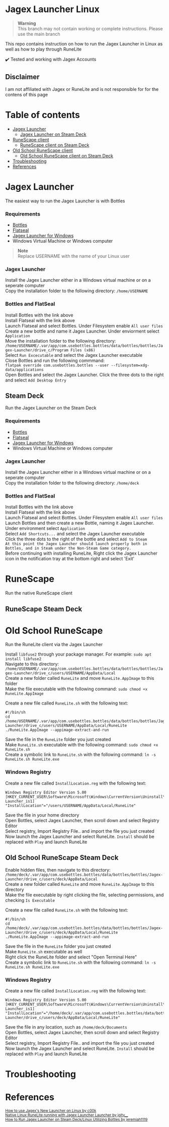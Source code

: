 # Jagex Launcher Linux

> **Warning**<br>
> This branch may not contain working or complete instructions. Please use the main branch

This repo contains instruction on how to run the Jagex Launcher in Linux as well as how to play through RuneLite

✔️ Tested and working with Jagex Accounts

## Disclaimer

I am not affiliated with Jagex or RuneLite and is not responsible for for the contens of this page

# Table of contents

- [Jagex Launcher](#jagex-launcher)
    - [Jagex Launcher on Steam Deck](#steam-deck)
- [RuneScape client](#runescape)
    - [RuneScape client on Steam Deck](#runescape-steam-deck)
- [Old School RuneScape client](#old-school-runescape)
    - [Old School RuneScape client on Steam Deck](#old-school-runescape-steam-deck)
- [Troubleshooting](#troubleshooting)
- [References](#references)

# Jagex Launcher
The easiest way to run the Jagex Launcher is with Bottles

### Requirements

- [Bottles](https://flathub.org/apps/details/com.usebottles.bottles)<br>
- [Flatseal](https://flathub.org/apps/details/com.github.tchx84.Flatseal)
- [Jagex Launcher for Windows](https://www.jagex.com/en-GB/launcher)<br>
- Windows Virtual Machine or Windows computer<br>

> **Note**<br>
> Replace USERNAME with the name of your Linux user
  
### Jagex Launcher
Install the Jagex Launcher either in a Windows virtual machine or on a seperate computer<br>
Copy the installation folder to the following directory: `/home/USERNAME`<br>

### Bottles and FlatSeal
Install Bottles with the link above<br>
Install Flatseal with the link above<br>
Launch Flatseal and select Bottles. Under Filesystem enable `All user files`<br>
Create a new bottle and name it Jagex Launcher. Under enviorment select `Application`<br>
Move the installation folder to the following directory:<br>
`/home/USERNAME/.var/app/com.usebottles.bottles/data/bottles/bottles/Jagex-Launcher/drive_c/Program Files (x86)`<br>
Select `Run Excecutable` and select the Jagex Launcher executable<br>
Close Bottles and run the following commmand:<br>
`flatpak override com.usebottles.bottles --user --filesystem=xdg-data/applications`<br>
Open Bottles and select the Jagex Launcher. Click the three dots to the right and select `Add Desktop Entry`

## Steam Deck
Run the Jagex Launcher on the Steam Deck
 
### Requirements

- [Bottles](https://flathub.org/apps/details/com.usebottles.bottles)
- [Flatseal](https://flathub.org/apps/details/com.github.tchx84.Flatseal)
- [Jagex Launcher for Windows](https://www.jagex.com/en-GB/launcher)
- Windows Virtual Machine or Windows computer
  <br>

### Jagex Launcher
Install the Jagex Launcher either in a Windows virtual machine or on a seperate computer<br>
Copy the installation folder to the following directory: `/home/deck`<br>

### Bottles and FlatSeal 
Install Bottles with the link above<br>
Install Flatseal with the link above<br>
Launch Flatseal and select Bottles. Under Filesystem enable `All user files`<br>
Launch Bottles and then create a new Bottle, naming it Jagex Launcher. Under environment select `Application`<br>
Select `Add Shortcuts...` and select the Jagex Launcher executable<br>
Click the three dots to the right of the bottle and select `Add to Steam`<br>
`At this point the Jagex Launcher should launch properly both in Bottles, and in Steam under the Non-Steam Game category.`<br>
Before continuing with installing RuneLite, Right click the Jagex Launcher icon in the notification tray at the bottom right and select 'Exit'

<!---
## Steam Deck Proton
Run the Jagex Launcher on the Steam Deck via Proton, using the original Old School Runescape application

### Requirements

- [Old School Runescape Steam](https://store.steampowered.com/app/1343370/Old_School_RuneScape/)
- [Wine](https://flathub.org/apps/details/org.winehq.Wine)
- [Jagex Launcher for Windows](https://www.jagex.com/en-GB/launcher)
- Windows Virtual Machine or Windows computer
  <br>

### OSRS Steam
Install Old School Runescape on Steam, and launch it once to create the prefix
  
### Wine
Install Wine from the discover store<br>
Open a new terminal, and type the following command to install .NET 4.8 into the OSRS Proton prefix: `flatpak run --env=WINEPREFIX="/home/deck/.local/share/Steam/steamapps/compatdata/1343370/pfx" --command=winetricks org.winehq.Wine -q dotnet48`<br>
  
### Jagex Launcher
Install the Jagex Launcher either in a Windows virtual machine or on a seperate computer<br>
Enable hidden files, then copy the contents of the installation folder to the following directory: `/home/deck/.local/share/Steam/steamapps/Old School Runescape/bin/win64`<br>
Right click in the win64 folder and select "Open Terminal Here"<br>
Create a symbolic link to `JagexLauncher.exe` with the following command: `ln -s JagexLauncher.exe osclient.exe`
-->

# RuneScape
Run the native RuneScape client

## RuneScape Steam Deck

# Old School RuneScape
Run the RuneLite client via the Jagex Launcher

Install `libfuse2` through your package manager. For example: `sudo apt install libfuse2`<br>
Navigate to this directory:<br>
`/home/USERNAME/.var/app/com.usebottles.bottles/data/bottles/bottles/Jagex-Launcher/drive_c/users/USERNAME/AppData/Local`<br>
Create a new folder called `RuneLite` and move `RuneLite.AppImage` to this folder<br>
Make the file executable with the following command: `sudo chmod +x RuneLite.AppImage`<br>

Create a new file called `RuneLite.sh` with the following text:
```
#!/bin/sh
cd /home/USERNAME/.var/app/com.usebottles.bottles/data/bottles/bottles/Jagex-Launcher/drive_c/users/USERNAME/AppData/Local/RuneLite
./RuneLite.AppImage --appimage-extract-and-run
```
Save the file in the `RuneLite` folder you just created<br>
Make `RuneLite.sh` executable with the following command: `sudo chmod +x RuneLite.sh`<br>
Create a symbolic link to `RuneLite.sh` with the following command: `ln -s RuneLite.sh RuneLite.exe`

### Windows Registry

Create a new file called `InstallLocation.reg` with the following text:
```
Windows Registry Editor Version 5.00
[HKEY_CURRENT_USER\Software\Microsoft\Windows\CurrentVersion\Uninstall\RuneLite Launcher_is1]
"InstallLocation"="/users/USERNAME/AppData/Local/RuneLite"
```
Save the file in your home directory<br>
Open Bottles, select Jagex Launcher, then scroll down and select Registry Editor<br>
Select registry, Import Registry File.. and import the file you just created<br>
Now launch the Jagex Launcher and select RuneLite. `Install` should be replaced with `Play` and launch RuneLite

## Old School RuneScape Steam Deck

Enable hidden files, then navigate to this directory: `/home/deck/.var/app/com.usebottles.bottles/data/bottles/bottles/Jagex-Launcher/drive_c/users/deck/AppData/Local`<br>
Create a new folder called `RuneLite` and move `RuneLite.AppImage` to this directory<br>
Make the file executable by right clicking the file, selecting permissions, and checking `Is Executable`<br>

Create a new file called `RuneLite.sh` with the following text:
```
#!/bin/sh
cd /home/deck/.var/app/com.usebottles.bottles/data/bottles/bottles/Jagex-Launcher/drive_c/users/deck/AppData/Local/RuneLite
./RuneLite.AppImage --appimage-extract-and-run
```
Save the file in the `RuneLite` folder you just created<br>
Make `RuneLite.sh` executable as well<br>
Right click the RuneLite folder and select "Open Terminal Here"<br>
Create a symbolic link to `RuneLite.sh` with the following command: `ln -s RuneLite.sh RuneLite.exe`

### Windows Registry

Create a new file called `InstallLocation.reg` with the following text:
```
Windows Registry Editor Version 5.00
[HKEY_CURRENT_USER\Software\Microsoft\Windows\CurrentVersion\Uninstall\RuneLite Launcher_is1]
"InstallLocation"="/home/deck/.var/app/com.usebottles.bottles/data/bottles/bottles/Jagex-Launcher/drive_c/users/deck/AppData/Local/RuneLite"
```
Save the file in any location, such as `/home/deck/Documents`<br>
Open Bottles, select Jagex Launcher, then scroll down and select Registry Editor<br>
Select registry, Import Registry File.. and import the file you just created<br>
Now launch the Jagex Launcher and select RuneLite. `Install` should be replaced with `Play` and launch RuneLite

<!---
## RuneLite Steam Deck Proton

Download the RuneLite appimage from the link above<br>
Navigate to this directory: `/home/deck/.local/share/Steam/steamapps/Old School Runescape`<br>
Create a new folder called `RuneLite` and move `RuneLite.AppImage` to this directory<br>
Make the file executable by right clicking the file, selecting permissions, and checking `Is Executable`<br>

Create a new file called `RuneLite.sh` with the following text:
```
#!/bin/sh
cd "/home/deck/.local/share/Steam/steamapps/Old School Runescape/RuneLite"
./RuneLite.AppImage --appimage-extract-and-run
```
Save the file in the `RuneLite` folder you just created<br>
Make `RuneLite.sh` executable as well<br>
Right click the RuneLite folder and select "Open Terminal Here"<br>
Create a symbolic link to `RuneLite.sh` with the following command: `ln -s RuneLite.sh RuneLite.exe`

### Windows Registry
Create a new file called `InstallLocation.reg` with the following text:
```
Windows Registry Editor Version 5.00
[HKEY_CURRENT_USER\Software\Microsoft\Windows\CurrentVersion\Uninstall\RuneLite Launcher_is1]
"InstallLocation"="/home/deck/.local/share/Steam/steamapps/Old School Runescape/RuneLite"
```
Save the file in any location, such as `/home/deck/Documents`<br>
Open a terminal, and run the following command: `flatpak run --env=WINEPREFIX="/home/deck/.local/share/Steam/steamapps/compatdata/1343370/pfx" --command=winetricks org.winehq.Wine regedit`<br>
Select registry, Import Registry File.. and import the file you just created<br>
You can now uninstall Wine through the discover store if you wish<br>
Now launch the Jagex Launcher and select RuneLite. `Install` should be replaced with `Play` and launch RuneLite
  
### Gaming Mode
To improve RuneLite in Gaming mode, a few settings need to be changed<br>
Open RuneLite, and click Configuration to open the plugin settings list. Scroll down to `RuneLite`, and click the cog icon<br>
Set `Game size` to `994x768`<br>
Set `Resize type` to `Keep window size`<br>
Enable `Lock window size`<br>
Set `Contain in screen` to `Always`<br>
Enable `Always on top`<br>
In the main plugin settings list, scroll down to `Stretched Mode` and either make sure `Integer Scaling` is Disabled or disable the plugin entirely

--->

# Troubleshooting

# References

<sub>[How to use Jagex's New Launcher on Linux by c00k](https://www.youtube.com/watch?v=izLxF_Wwinw)</sub><br>
<sub>[Native Linux RuneLite running with Jagex Launcher Launcher by jolty__](https://www.reddit.com/r/2007scape/comments/uo1ey1/native_linux_runelite_running_with_jagex_launcher)</sub><br>
<sub>[How to Run Jagex Launcher on Steam Deck/Linux Utilizing Bottles by jeremiah1119](https://www.reddit.com/r/2007scape/comments/11q8mly/how_to_run_jagex_launcher_on_steam_decklinux/)</sub>
